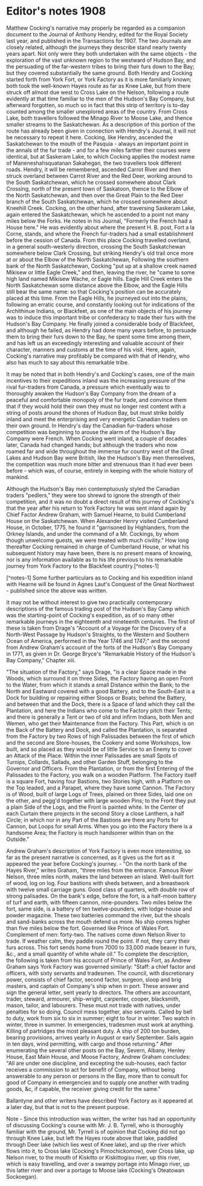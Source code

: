 # Editor's notes 1908

Matthew Cocking's narrative may properly be regarded as a companion document to the Journal of Anthony Hendry, edited for the Royal Society last year, and published in the Transactions for 1907. The two Journals are closely related, although the journeys they describe stand nearly twenty years apart. Not only were they both undertaken with the same objects - the exploration of the vast unknown region to the westward of Hudson Bay, and the persuading of the far-western tribes to bring their furs down to the Bay; but they covered substantially the same ground. Both Hendry and Cocking started forth from York Fort, or York Factory as it is more familiarly known; both took the well-known Hayes route as far as Knee Lake, but from there struck off almost due west to Cross Lake on the Nelson, following a route evidently at that time familiar to the men of the Hudson's Bay Company, but afterward forgotten, so much so in fact that this strip of territory is to-day counted among the smaller unexplored areas of the country. From Cross Lake, both travellers followed the Minago River to Moose Lake, and thence smaller streams to the Saskatchewan. As a description of this portion of the route has already been given in connection with Hendry's Journal, it will not be necessary to repeat it here. Cocking, like Hendry, ascended the Saskatchewan to the mouth of the Pasquia - always an important point in the annals of the fur trade - and for a few miles farther their courses were identical, but at Saskeram Lake, to which Cocking applies the modest name of Maneneshahsquatanan Sakahegan, the two travellers took different roads. Hendry, it will be remembered, ascended Carrot River and then struck overland between Carrot River and the Red Deer, working around to the South Saskatchewan, which he crossed somewhere about Clark Crossing, north of the present town of Saskatoon, thence to the Elbow of the North Saskatchewan, and then over the Great Plain to the Red Deer branch of the South Saskatchewan, which he crossed somewhere about Kneehill Creek. Cocking, on the other hand, after traversing Saskeram Lake, again entered the Saskatchewan, which he ascended to a point not many miles below the Forks. He notes in his Journal, "Formerly the French had a House here." He was evidently about where the present H. B. post, Fort a la Corne, stands, and where the French fur-traders had a small establishment before the cession of Canada. From this place Cocking travelled overland, in a general south-westerly direction, crossing the South Saskatchewan somewhere below Clark Crossing, but striking Hendry's old trail once more at or about the Elbow of the North Saskatchewan, Following the southern bank of the North Saskatchewan, Cocking "put up at a shallow creek named Mikisew or little Eagle Creek," and then, leaving the river, he "came to some high land named Mikisew Wache, or Eagle hills. Eagle Hill Creek enters the North Saskatchewan some distance above the Elbow, and the Eagle Hills still bear the same name: so that Cocking's position can be accurately placed at this time. From the Eagle Hills, he journeyed out into the plains, following an erratic course, and constantly looking out for indications of the Archithinue Indians, or Blackfeet, as one of the main objects of his journey was to induce this important tribe or confederacy to trade their furs with the Hudson's Bay Company. He finally joined a considerable body of Blackfeet, and although he failed, as Hendry had done many years before, to persuade them to bring their furs down to the Bay, he spent some time among them, and has left us an exceedingly interesting and valuable account of their character, manners and customs at the time of his visit. Here, again, Cocking's narrative may profitably be compared with that of Hendry, who also has much to say about this remarkable tribe.

It may be noted that in both Hendry's and Cocking's cases, one of the main incentives to their expeditions inland was the increasing pressure of the rival fur-traders from Canada, a pressure which eventually was to thoroughly awaken the Hudson's Bay Company from the dream of a peaceful and comfortable monopoly of the fur trade, and convince them that if they would hold their own they must no longer rest content with a string of posts around the shores of Hudson Bay, but must strike boldly inland and meet the enterprising and very energetic Canadian traders on their own ground. In Hendry's day the Canadian fur-traders whose competition was beginning to arouse the alarm of the Hudson's Bay Company were French. When Cocking went inland, a couple of decades later, Canada had changed hands; but although the traders who now roamed far and wide throughout the immense fur country west of the Great Lakes and Hudson Bay were British, like the Hudson's Bay men themselves, the competition was much more bitter and strenuous than it had ever been before - which was, of course, entirely in keeping with the whole history of mankind.

Although the Hudson's Bay men contemptuously styled the Canadian traders "pedlers," they were too shrewd to ignore the strength of their competition, and it was no doubt a direct result of this journey of Cocking's that the year after his return to York Factory he was sent inland again by Chief Factor Andrew Graham, with Samuel Hearne, to build Cumberland House on the Saskatchewan. When Alexander Henry visited Cumberland House, in October, 1775, he found it "garrisoned by Highlanders, from the Orkney Islands, and under the command of a Mr. Cockings, by whom though unwelcome guests, we were treated with much civility." How long thereafter Cocking remained in charge of Cumberland House, or what his subsequent history may have been, there is no present means of knowing, nor is any information available as to his life previous to his remarkable journey from York Factory to the Blackfeet country.[^notes-1]

[^notes-1] Some further particulars as to Cocking and his expedition inland with Hearne will be found in Agnes Laut's Conquest of the Great Northwest - published since the above was written.

It may not be without interest to give two practically contemporary descriptions of the famous trading post of the Hudson's Bay Camp which was the starting-point of Cocking's expedition, as of so many other remarkable journeys in the eighteenth and nineteenth centuries. The first of these is taken from Drage's "Account of a Voyage for the Discovery of a North-West Passage by Hudson's Straights, to the Western and Southern Ocean of America, performed in the Year 1746 and 1747;" and the second from Andrew Graham's account of the forts of the Hudson's Bay Company in 1771, as given in Dr. George Bryce's "Remarkable History of the Hudson's Bay Company," Chapter xiii.

"The situation of the Factory," says Drage, "is a clear Space made in the Woods, which surround it on three Sides, the Factory having an open Front to the Water, from which it stands a small Distance within the Bank; to the North and Eastward covered with a good Battery, and to the South-East is a Dock for building or repairing either Sloops or Boats; behind the Battery, and between that and the Dock, there is a Space of land which they call the Plantation, and here the Indians who come to the Factory pitch their Tents; and there is generally a Tent or two of old and infirm Indians, both Men and Wemen, who get their Maintenance from the Factory. This Part, which is on the Back of the Battery and Dock, and called the Plantation, is separated from the Factory by two Rows of high Palissades between the first of which and the second are Store-houses, the Cookery and some Workshops, low built, and so placed as they would be of little Service to an Enemy to cover an Attack of the Place. Within the inner Palissades are small Spots of Turnips, Collards, Sallads, and other Garden Stuff, belonging to the Governor and Officers. From the Plantation, or from the first Entering of the Palissades to the Factory, you walk on a wooden Platform. The Factory itself is a square Fort, having four Bastions, two Stories high, with a Platform on the Top leaded, and a Parapet, where they have some Cannon. The Factory is of Wood, built of large Logs of Trees, plained on three Sides, laid one on the other, and pegg'd together with large wooden Pins; to the Front they put a plain Side of the Logs, and the Front is painted white. In the Center of each Curtain there projects in the second Story a close Lanthern, a half Circle; in which nor in any Part of the Bastions are there any Ports for Cannon, but Loops for small Arms. When you go into the Factory there is a handsome Area; the Factory is much handsomer within than on the Outside."

Andrew Graham's description of York Factory is even more interesting, so far as the present narrative is concerned, as it gives us the fort as it appeared the year before Cocking's journey. - "On the north bank of the Hayes River," writes Graham, "three miles from the entrance. Famous River Nelson, three miles north, makes the land between an island. Well-built fort of wood, log on log. Four bastions with sheds between, and a breastwork with twelve small carriage guns. Good class of quarters, with double row of strong palisades. On the bank's edge, before the fort, is a half-moon battery of turf and earth, with fifteen cannon, nine-pounders. Two miles below the fort, same side, is a battery of ten twelve-pounders, with lodge-house and powder magazine. These two batteries command the river, but the shoals and sand-banks across the mouth defend us more. No ship comes higher than five miles below the fort. Governed like Prince of Wales Fort. Complement of men: forty-two. The natives come down Nelson River to trade. If weather calm, they paddle round the point. If not, they carry their furs across. This fort sends home from 7000 to 33,000 made beaver in furs, &c., and a small quantity of white whale oil." To complete the description, the following is taken from his account of Prince of Wales Fort, as Andrew Graham says York Factory was governed similarly: "Staff: a chief factor and officers, with sixty servants and tradesmen. The council, with discretionary power, consists of chief factor, second factor, surgeon, sloop and brig masters, and captain of Company's ship when in port. These answer and sign the general letter, sent yearly to directors. The others are accountant, trader, steward, armourer, ship-wright, carpenter, cooper, blacksmith, mason, tailor, and labourers. These must not trade with natives, under penalties for so doing. Council mess together, also servants. Called by bell to duty, work from six to six in summer; eight to four in winter. Two watch in winter, three in summer. In emergencies, tradesmen must work at anything. Killing of partridges the most pleasant duty. A ship of 200 ton burden, bearing provisions, arrives yearly in August or early September. Sails again in ten days, wind permitting, with cargo and those returning." After enumerating the several other posts on the Bay, Severn, Albany, Henley House, East Main House, and Moose Factory, Andrew Graham concludes: "All are under one discipline, and excepting the sub-houses, each factor receives a commission to act for benefit of Company, without being answerable to any person or persons in the Bay, more than to consult for good of Company in emergencies and to supply one another with trading goods, &c, if capable, the receiver giving credit for the same."

Ballantyne and other writers have described York Factory as it appeared at a later day, but that is not to the present purpose.

Note - Since this introduction was written, the writer has had an opportunity of discussing Cocking's course with Mr. J. B. Tyrrell, who is thoroughly familiar with the ground, Mr. Tyrrell is of opinion that Cocking did not go through Knee Lake, but left the Hayes route above that lake, paddled through Deer lake (which lies west of Knee lake), and up the river which flows into it, to Cross lake (Cocking's Pimochickomow), over Cross lake, up Nelson river, to the mouth of Kiskitto or Kiskittogisu river, up this river, which is easy travelling, and over a swampy portage into Minago river, up this latter river and over a portage to Moose lake (Cocking's Oteatowan Sockoegan).
